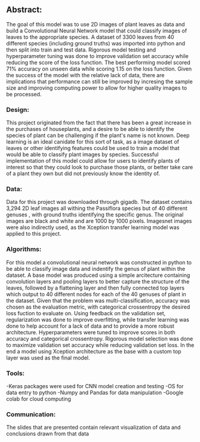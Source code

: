 ## Abstract:

The goal of this model was to use 2D images of plant leaves as data and build a Convolutional Neural Network model that could classify images of leaves to the appropriate species.
A dataset of 3300 leaves from 40 different species (including ground truths) was imported into python and then split into train and test data.  Rigorous model testing and 
hyperparameter tuning was done to improve validation set accuracy while reducing the score of the loss function. The best performing model scored 71% accuracy on unseen data while scoring
1.15 on the loss function.  Given the success of the model with the relative lack of data, there are implications that performance can still be improved by incresing the sample size and improving
computing power to allow for higher quality images to be processed.

### Design:


This project originated from the fact that there has been a great increase in the purchases of houseplants, and a desire to be able to identify the species of plant can be challenging 
if the plant's name is not known.  Deep learning is an ideal canidate for this sort of task, as a image dataset of leaves or other identifying features could be used to train a model that would be able to 
classify plant images by species.  Successful implementation of this model could allow for users to identify plants of interest so that they could look to purchase those plants, or better 
take care of a plant they own but did not previously know the identity of. 


### Data:

Data for this project was downloaded through gigadb.  The dataset contains 3,294 2D leaf images all withing the Passiflora species but of 40 different genuses
, with ground truths identifying the specific genus. The original images are black and white and are 1000 by 1000 pixels. Imagesnet images were also indirectly used, as the Xception
transfer learning model was applied to this project.

### Algorithms:


For this model a convolutional neural network was constructed in python to be able to classify image data and indentify the genus of plant within the dataset. A base model was produced using
a simple arcitecture containing convolution layers and pooling layers to better capture the structure of the leaves, followed by a flattening layer and then fully connected top layers which output
to 40 different nodes for each of the 40 genuses of plant in the dataset. Given that the problem was multi-classification, accuracy was chosen as the evaluation metric, with categorical crossentropy
the desired loss fuction to evaluate on.  Using feedback on the validation set, regularization was done to improve overfitting, while transfer learning was done to help account for a 
lack of data and to provide a more robust architecture. Hyperparameters were tuned to improve scores in both accuracy and categorical crossentropy. Rigorous model selection was done to maximize validation
set accuracy while reducing validation set loss. In the end a model using Xception architecture as the base with a custom top layer was used as the final model.



### Tools:
-Keras packages were used for CNN model creation and testing
-OS for data entry to python
-Numpy and Pandas for data manipulation
-Google colab for cloud computing 

### Communication:
The slides that are presented contain relevant visualization of data and conclusions drawn from that data
